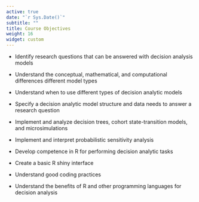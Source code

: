 ```yaml
---
active: true
date: "`r Sys.Date()`"
subtitle: ""
title: Course Objectives
weight: 16
widget: custom
---
```




- Identify research questions that can be answered with decision analysis models

- Understand the conceptual, mathematical, and computational differences different model types 

- Understand when to use different types of decision analytic models

- Specify a decision analytic model structure and data needs to answer a research question

- Implement and analyze decision trees, cohort state-transition models, and microsimulations

- Implement and interpret probabilistic sensitivity analysis

- Develop competence in R for performing decision analytic tasks

- Create a basic R shiny interface

- Understand good coding practices

- Understand the benefits of R and other programming languages for decision analysis

